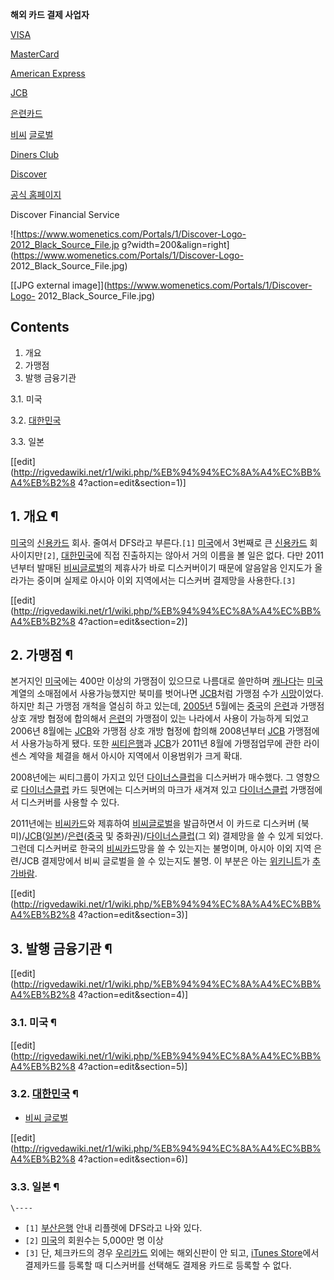 **해외 카드 결제 사업자**

[VISA](%EB%B9%84%EC%9E%90%EC%B9%B4%EB%93%9C.md)

[MasterCard](%EB%A7%88%EC%8A%A4%ED%83%80%EC%B9%B4%EB%93%9C.md)

[American Express](%EC%95%84%EB%A9%94%EB%A6%AC%EC%B9%B8%20%EC%97%91%EC%8A%A4%ED%94%84%EB%A0%88%EC%8A%A4.md)

[JCB](JCB.md)

[은련카드](UnionPay.md)

[비씨](%EB%B9%84%EC%94%A8%EC%B9%B4%EB%93%9C.md)
[글로벌](%EB%B9%84%EC%94%A8%20%EA%B8%80%EB%A1%9C%EB%B2%8C.md)

[Diners Club](%EB%8B%A4%EC%9D%B4%EB%84%88%EC%8A%A4%20%ED%81%B4%EB%9F%BD.md)

[Discover](%EB%94%94%EC%8A%A4%EC%BB%A4%EB%B2%84.md)

  
[공식 홈페이지](https://www.discover.com/)

Discover Financial Service  

![https://www.womenetics.com/Portals/1/Discover-Logo-2012_Black_Source_File.jp
g?width=200&align=right](https://www.womenetics.com/Portals/1/Discover-Logo-
2012_Black_Source_File.jpg)

[[JPG external image]](https://www.womenetics.com/Portals/1/Discover-Logo-
2012_Black_Source_File.jpg)

## Contents

    

1. 개요 
2. 가맹점 
3. 발행 금융기관 
    

3.1. 미국

3.2. [대한민국](%EB%8C%80%ED%95%9C%EB%AF%BC%EA%B5%AD.md)

3.3. 일본

[[edit](http://rigvedawiki.net/r1/wiki.php/%EB%94%94%EC%8A%A4%EC%BB%A4%EB%B2%8
4?action=edit&section=1)]

## 1. 개요 ¶

[미국](%EB%AF%B8%EA%B5%AD.md)의
[신용카드](%EC%8B%A0%EC%9A%A9%EC%B9%B4%EB%93%9C.md) 회사. 줄여서 DFS라고 부른다.`[1]`
[미국](%EB%AF%B8%EA%B5%AD.md)에서 3번째로 큰
[신용카드](%EC%8B%A0%EC%9A%A9%EC%B9%B4%EB%93%9C.md) 회사이지만`[2]`,
[대한민국](%EB%8C%80%ED%95%9C%EB%AF%BC%EA%B5%AD.md)에 직접 진출하지는 않아서 거의 이름을 볼 일은
없다. 다만 2011년부터 발매된 [비씨글로벌](%EB%B9%84%EC%94%A8%20%EA%B8%80%EB%A1%9C%EB%B2%8C.md)의 제휴사가 바로 디스커버이기
때문에 알음알음 인지도가 올라가는 중이며 실제로 아시아 이외 지역에서는 디스커버 결제망을 사용한다.`[3]`

  

[[edit](http://rigvedawiki.net/r1/wiki.php/%EB%94%94%EC%8A%A4%EC%BB%A4%EB%B2%8
4?action=edit&section=2)]

## 2. 가맹점 ¶

본거지인 [미국](%EB%AF%B8%EA%B5%AD.md)에는 400만 이상의 가맹점이 있으므로 나름대로 쓸만하며
[캐나다](%EC%BA%90%EB%82%98%EB%8B%A4.md)는 [미국](%EB%AF%B8%EA%B5%AD.md) 계열의
소매점에서 사용가능했지만 북미를 벗어나면 [JCB](JCB.md)처럼 가맹점 수가
[시망](%EC%8B%9C%EB%A7%9D.md)이었다. 하지만 최근 가맹점 개척을 열심히 하고 있는데,
[2005년](2005%EB%85%84.md) 5월에는 [중국](%EC%A4%91%EA%B5%AD.md)의
[은련](UnionPay.md)과 가맹점 상호 개방 협정에 합의해서 [은련](UnionPay.md)의 가맹점이 있는 나라에서
사용이 가능하게 되었고 2006년 8월에는 [JCB](JCB.md)와 가맹점 상호 개방 협정에 합의해 2008년부터
[JCB](JCB.md) 가맹점에서 사용가능하게 됐다. 또한
[씨티은행](%EC%94%A8%ED%8B%B0%EC%9D%80%ED%96%89.md)과 [JCB](JCB.md)가 2011년
8월에 가맹점업무에 관한 라이센스 계약을 체결을 해서 아시아 지역에서 이용범위가 크게 확대.

  

2008년에는 씨티그룹이 가지고 있던 [다이너스클럽](%EB%8B%A4%EC%9D%B4%EB%84%88%EC%8A%A4%20%ED%81%B4%EB%9F%BD.md)을 디스커버가
매수했다. 그 영향으로 [다이너스클럽](%EB%8B%A4%EC%9D%B4%EB%84%88%EC%8A%A4%20%ED%81%B4%EB%9F%BD.md) 카드 뒷면에는
디스커버의 마크가 새겨져 있고 [다이너스클럽](%EB%8B%A4%EC%9D%B4%EB%84%88%EC%8A%A4%20%ED%81%B4%EB%9F%BD.md) 가맹점에서
디스커버를 사용할 수 있다.

  

2011년에는 [비씨카드](%EB%B9%84%EC%94%A8%EC%B9%B4%EB%93%9C.md)와 제휴하여 [비씨글로벌](%EB%B9%84%EC%94%A8%20%EA%B8%80%EB%A1%9C%EB%B2%8C.md)을 발급하면서 이 카드로 디스커버
(북미)/[JCB](JCB.md)([일본](%EC%9D%BC%EB%B3%B8.md))/[은련](%EC%9D%80%EB%A0%A8.md)([중국](%EC%A4%91%EA%B5%AD.md) 및 중화권)/[다이너스클럽](%EB%8B%A4%EC%9D%B4%EB%84%88%EC%8A%A4%20%ED%81%B4%EB%9F%BD.md)(그 외) 결제망을
쓸 수 있게 되었다. 그런데 디스커버로 한국의 [비씨카드](%EB%B9%84%EC%94%A8%EC%B9%B4%EB%93%9C.md)망을
쓸 수 있는지는 불명이며, 아시아 이외 지역 은련/JCB 결제망에서 비씨 글로벌을 쓸 수 있는지도 불명. 이 부분은 아는
[위키니트](%EC%9C%84%ED%82%A4%EB%8B%88%ED%8A%B8.md)가
[추가바람](%EC%B6%94%EA%B0%80%EB%B0%94%EB%9E%8C.md).

  

[[edit](http://rigvedawiki.net/r1/wiki.php/%EB%94%94%EC%8A%A4%EC%BB%A4%EB%B2%8
4?action=edit&section=3)]

## 3. 발행 금융기관 ¶

[[edit](http://rigvedawiki.net/r1/wiki.php/%EB%94%94%EC%8A%A4%EC%BB%A4%EB%B2%8
4?action=edit&section=4)]

### 3.1. 미국 ¶

  

[[edit](http://rigvedawiki.net/r1/wiki.php/%EB%94%94%EC%8A%A4%EC%BB%A4%EB%B2%8
4?action=edit&section=5)]

### 3.2. [대한민국](%EB%8C%80%ED%95%9C%EB%AF%BC%EA%B5%AD.md) ¶

  * [비씨 글로벌](%EB%B9%84%EC%94%A8%20%EA%B8%80%EB%A1%9C%EB%B2%8C.md)  

[[edit](http://rigvedawiki.net/r1/wiki.php/%EB%94%94%EC%8A%A4%EC%BB%A4%EB%B2%8
4?action=edit&section=6)]

### 3.3. 일본 ¶

`\----`

  * `[1]` [부산은행](%EB%B6%80%EC%82%B0%EC%9D%80%ED%96%89.md) 안내 리플렛에 DFS라고 나와 있다.
  * `[2]` [미국](%EB%AF%B8%EA%B5%AD.md)의 회원수는 5,000만 명 이상
  * `[3]` 단, 체크카드의 경우 [우리카드](%EC%9A%B0%EB%A6%AC%EC%B9%B4%EB%93%9C.md) 외에는 해외신판이 안 되고, [iTunes Store](iTunes%20Store.md)에서 결제카드를 등록할 때 디스커버를 선택해도 결제용 카드로 등록할 수 없다.

